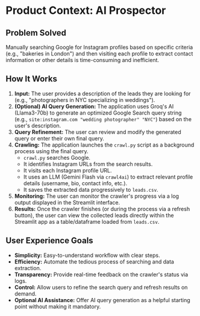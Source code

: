 # Product Context: AI Prospector

## Problem Solved

Manually searching Google for Instagram profiles based on specific criteria (e.g., "bakeries in London") and then visiting each profile to extract contact information or other details is time-consuming and inefficient.

## How It Works

1.  **Input:** The user provides a description of the leads they are looking for (e.g., "photographers in NYC specializing in weddings").
2.  **(Optional) AI Query Generation:** The application uses Groq's AI (Llama3-70b) to generate an optimized Google Search query string (e.g., `site:instagram.com "wedding photographer" "NYC"`) based on the user's description.
3.  **Query Refinement:** The user can review and modify the generated query or enter their own final query.
4.  **Crawling:** The application launches the `crawl.py` script as a background process using the final query.
    - `crawl.py` searches Google.
    - It identifies Instagram URLs from the search results.
    - It visits each Instagram profile URL.
    - It uses an LLM (Gemini Flash via `crawl4ai`) to extract relevant profile details (username, bio, contact info, etc.).
    - It saves the extracted data progressively to `leads.csv`.
5.  **Monitoring:** The user can monitor the crawler's progress via a log output displayed in the Streamlit interface.
6.  **Results:** Once the crawler finishes (or during the process via a refresh button), the user can view the collected leads directly within the Streamlit app as a table/dataframe loaded from `leads.csv`.

## User Experience Goals

- **Simplicity:** Easy-to-understand workflow with clear steps.
- **Efficiency:** Automate the tedious process of searching and data extraction.
- **Transparency:** Provide real-time feedback on the crawler's status via logs.
- **Control:** Allow users to refine the search query and refresh results on demand.
- **Optional AI Assistance:** Offer AI query generation as a helpful starting point without making it mandatory.
